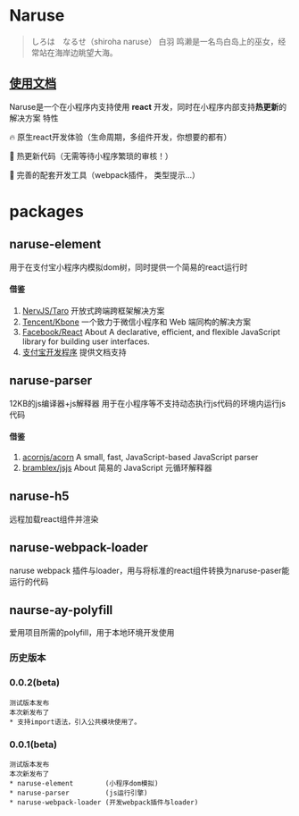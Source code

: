 # Naruse

> しろは　なるせ（shiroha naruse） 白羽 鸣濑是一名鸟白岛上的巫女，经常站在海岸边眺望大海。
## [使用文档](./doc/manual.md)

Naruse是一个在小程序内支持使用 **react** 开发，同时在小程序内部支持**热更新**的解决方案
特性

🔥   原生react开发体验（生命周期，多组件开发，你想要的都有）

🚀   热更新代码（无需等待小程序繁琐的审核！）

🧱   完善的配套开发工具（webpack插件， 类型提示...）

# packages
## naruse-element
用于在支付宝小程序内模拟dom树，同时提供一个简易的react运行时
#### 借鉴
1. [NervJS/Taro](https://github.com/NervJS/taro/tree/next/packages/taro-runtime)
   开放式跨端跨框架解决方案
2. [Tencent/Kbone](https://github.com/Tencent/kbone)
   一个致力于微信小程序和 Web 端同构的解决方案
3. [Facebook/React](https://github.com/facebook/react)
   About A declarative, efficient, and flexible JavaScript library for building user interfaces.
4. [支付宝开发程序](https://opendocs.alipay.com/mini/developer) 提供文档支持

## naruse-parser
12KB的js编译器+js解释器
用于在小程序等不支持动态执行js代码的环境内运行js代码

#### 借鉴
1. [acornjs/acorn](https://github.com/acornjs/acorn)
   A small, fast, JavaScript-based JavaScript parser
2. [bramblex/jsjs](https://github.com/bramblex/jsjs)
   About
简易的 JavaScript 元循环解释器

## naruse-h5
远程加载react组件并渲染

## naruse-webpack-loader
naruse webpack 插件与loader，用与将标准的react组件转换为naruse-paser能运行的代码

## naurse-ay-polyfill
爱用项目所需的polyfill，用于本地环境开发使用







### 历史版本
### 0.0.2(beta)
    测试版本发布
    本次新发布了
    * 支持import语法，引入公共模块使用了。
### 0.0.1(beta)
    测试版本发布
    本次新发布了
    * naruse-element        (小程序dom模拟)
    * naruse-parser         (js运行引擎)
    * naruse-webpack-loader (开发webpack插件与loader)


